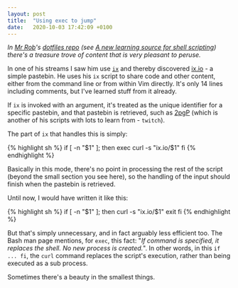 ```yaml
---
layout: post
title:  "Using exec to jump"
date:   2020-10-03 17:42:09 +0100
---
```

_In [Mr Rob](https://rwx.gg)'s [dotfiles repo](https://gitlab.com/rwxrob/dotfiles/) (see [A new learning source for shell scripting](https://qmacro.org/2020/10/03/a-new-learning-source-for-shell-scripting/)) there's a treasure trove of content that is very pleasant to peruse._

In one of his streams I saw him use [`ix`](https://gitlab.com/rwxrob/dotfiles/-/blob/master/scripts/ix) and thereby discovered [ix.io](http://ix.io) - a simple pastebin. He uses his `ix` script to share code and other content, either from the command line or from within Vim directly. It's only 14 lines including comments, but I've learned stuff from it already.

If `ix` is invoked with an argument, it's treated as the unique identifier for a specific pastebin, and that pastebin is retrieved, such as [2pgP](http://ix.io/2pgP) (which is another of his scripts with lots to learn from - `twitch`).

The part of `ix` that handles this is simply:

{% highlight sh %}
if [ -n "$1" ]; then
  exec curl -s "ix.io/$1"
fi
{% endhighlight %}

Basically in this mode, there's no point in processing the rest of the script (beyond the small section you see here), so the handling of the input should finish when the pastebin is retrieved.

Until now, I would have written it like this:

{% highlight sh %}
if [ -n "$1" ]; then
  curl -s "ix.io/$1"
  exit
fi
{% endhighlight %}

But that's simply unnecessary, and in fact arguably less efficient too. The Bash man page mentions, for `exec`, this fact: "_If command is specified, it replaces the shell. No new process is created._". In other words, in this `if ... fi`, the `curl` command replaces the script's execution, rather than being executed as a sub process.

Sometimes there's a beauty in the smallest things.
